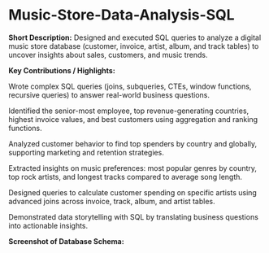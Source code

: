 # Music-Store-Data-Analysis-SQL

**Short Description:**
Designed and executed SQL queries to analyze a digital music store database (customer, invoice, artist, album, and track tables) to uncover insights about sales, customers, and music trends.

**Key Contributions / Highlights:**

Wrote complex SQL queries (joins, subqueries, CTEs, window functions, recursive queries) to answer real-world business questions.

Identified the senior-most employee, top revenue-generating countries, highest invoice values, and best customers using aggregation and ranking functions.

Analyzed customer behavior to find top spenders by country and globally, supporting marketing and retention strategies.

Extracted insights on music preferences: most popular genres by country, top rock artists, and longest tracks compared to average song length.

Designed queries to calculate customer spending on specific artists using advanced joins across invoice, track, album, and artist tables.

Demonstrated data storytelling with SQL by translating business questions into actionable insights.

**Screenshot of Database Schema:**

